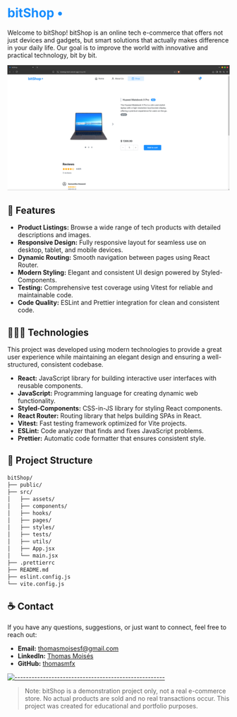 # <span style="color:#188efe">bitShop •</span>

Welcome to bitShop! bitShop is an online tech e-commerce that offers not just devices and gadgets, but smart solutions that actually makes difference in your daily life. Our goal is to improve the world with innovative and practical technology, bit by bit. 

![Product Page on bitShop live website](/public/bitshop-productpage.png)

## 🚀 Features

- **Product Listings:** Browse a wide range of tech products with detailed descriptions and images.
- **Responsive Design:** Fully responsive layout for seamless use on desktop, tablet, and mobile devices.
- **Dynamic Routing:** Smooth navigation between pages using React Router.
- **Modern Styling:** Elegant and consistent UI design powered by Styled-Components.
- **Testing:** Comprehensive test coverage using Vitest for reliable and maintainable code.
- **Code Quality:** ESLint and Prettier integration for clean and consistent code.

## 👨🏽‍💻 Technologies

This project was developed using modern technologies to provide a great user experience while maintaining an elegant design and ensuring a well-structured, consistent codebase.

- **React:** JavaScript library for building interactive user interfaces with reusable components.
- **JavaScript:** Programming language for creating dynamic web functionality.
- **Styled-Components:** CSS-in-JS library for styling React components.
- **React Router:** Routing library that helps building SPAs in React.
- **Vitest:** Fast testing framework optimized for Vite projects.
- **ESLint:** Code analyzer that finds and fixes JavaScript problems.
- **Prettier:** Automatic code formatter that ensures consistent style.

## 📜 Project Structure

```
bitShop/
├── public/
├── src/
│   ├── assets/
│   ├── components/
│   ├── hooks/
│   ├── pages/
│   ├── styles/
│   ├── tests/
│   ├── utils/
│   ├── App.jsx
│   └── main.jsx
├── .prettierrc
├── README.md
├── eslint.config.js
└── vite.config.js
```

## ☕ Contact

If you have any questions, suggestions, or just want to connect, feel free to reach out:

- **Email:** thomasmoisesf@gmail.com
- **LinkedIn:** [Thomas Moisés](https://www.linkedin.com/in/thomas-moises-fernandes/)
- **GitHub:** [thomasmfx](https://github.com/thomasmfx)

[![-----------------------------------------------------](https://raw.githubusercontent.com/andreasbm/readme/master/assets/lines/colored.png)](#table-of-contents)

> Note: bitShop is a demonstration project only, not a real e-commerce store. No actual products are sold and no real transactions occur. This project was created for educational and portfolio purposes.